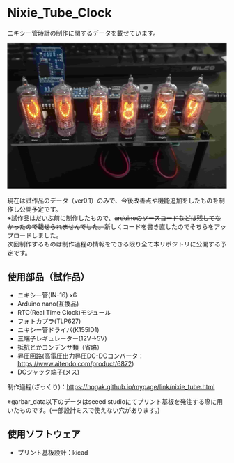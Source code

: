 # Nixie_Tube_Clock

ニキシー管時計の制作に関するデータを載せています。

![nixie](./ver0.1/image/nixie_00.jpg "nixie tube clock")

現在は試作品のデータ（ver0.1）のみで、今後改善点や機能追加をしたものを制作し公開予定です。\
※試作品はだいぶ前に制作したもので、~~arduinoのソースコードなどは残してなかったので載せられませんでした。~~新しくコードを書き直したのでそちらをアップロードしました。\
次回制作するものは制作過程の情報をできる限り全て本リポジトリに公開する予定です。


## 使用部品（試作品）

* ニキシー管(IN-16) x6
* Arduino nano(互換品)
* RTC(Real Time Clock)モジュール
* フォトカプラ(TLP627)
* ニキシー管ドライバ(K155ID1)
* 三端子レギュレーター(12V→5V)
* 抵抗とかコンデンサ類（省略）
* 昇圧回路(高電圧出力昇圧DC-DCコンバータ：https://www.aitendo.com/product/6872)
* DCジャック端子(メス)

制作過程(ざっくり)：https://nogak.github.io/mypage/link/nixie_tube.html

※garbar_data以下のデータはseeed studioにてプリント基板を発注する際に用いたものです。(一部設計ミスで使えない穴があります。)

## 使用ソフトウェア
* プリント基板設計：kicad
